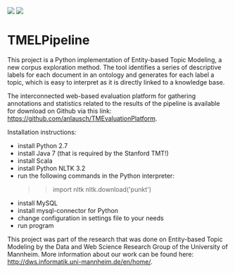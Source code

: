 ![](http://www.uni-mannheim.de/1/english/config/uni_ma_logo_engl.gif)
![](http://dws.informatik.uni-mannheim.de/typo3temp/GB/0d8f4470ab.gif)

# TMELPipeline
This project is a Python implementation of Entity-based Topic Modeling, a new corpus exploration method. The tool identifies a series of descriptive labels for each document in an ontology and generates for each label a topic, which is easy to
interpret as it is directly linked to a knowledge base.

The interconnected web-based evaluation platform for gathering annotations and statistics related to the results of the pipeline is available for download on Github via this link: https://github.com/anlausch/TMEvaluationPlatform.

Installation instructions:
- install Python 2.7
- install Java 7 (that is required by the Stanford TMT!)
- install Scala
- install Python NLTK 3.2
- run the following commands in the Python interpreter:
	>> import nltk
	>> nltk.download('punkt')
- install MySQL
- install mysql-connector for Python
- change configuration in settings file to your needs
- run program

This project was part of the research that was done on Entity-based Topic Modeling by the Data and Web Science Research Group of the University of Mannheim. More information about our work can be found here:
http://dws.informatik.uni-mannheim.de/en/home/.
